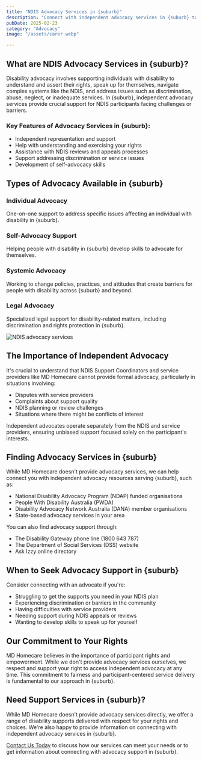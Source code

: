 ```yaml
---
title: "NDIS Advocacy Services in {suburb}"
description: "Connect with independent advocacy services in {suburb} to help understand and assert your rights, navigate the NDIS system, and address issues affecting people with disability."
pubDate: 2025-02-23
category: "Advocacy"
image: "/assets/carer.webp"

---
```


## What are NDIS Advocacy Services in {suburb}?

Disability advocacy involves supporting individuals with disability to understand and assert their rights, speak up for themselves, navigate complex systems like the NDIS, and address issues such as discrimination, abuse, neglect, or inadequate services. In {suburb}, independent advocacy services provide crucial support for NDIS participants facing challenges or barriers.

### Key Features of Advocacy Services in {suburb}:

- Independent representation and support
- Help with understanding and exercising your rights
- Assistance with NDIS reviews and appeals processes
- Support addressing discrimination or service issues
- Development of self-advocacy skills

## Types of Advocacy Available in {suburb}

### Individual Advocacy

One-on-one support to address specific issues affecting an individual with disability in {suburb}.

### Self-Advocacy Support

Helping people with disability in {suburb} develop skills to advocate for themselves.

### Systemic Advocacy

Working to change policies, practices, and attitudes that create barriers for people with disability across {suburb} and beyond.

### Legal Advocacy

Specialized legal support for disability-related matters, including discrimination and rights protection in {suburb}.

![NDIS advocacy services](/assets/carer.webp)

## The Importance of Independent Advocacy

It's crucial to understand that NDIS Support Coordinators and service providers like MD Homecare cannot provide formal advocacy, particularly in situations involving:

- Disputes with service providers
- Complaints about support quality
- NDIS planning or review challenges
- Situations where there might be conflicts of interest

Independent advocates operate separately from the NDIS and service providers, ensuring unbiased support focused solely on the participant's interests.

## Finding Advocacy Services in {suburb}

While MD Homecare doesn't provide advocacy services, we can help connect you with independent advocacy resources serving {suburb}, such as:

- National Disability Advocacy Program (NDAP) funded organisations
- People With Disability Australia (PWDA)
- Disability Advocacy Network Australia (DANA) member organisations
- State-based advocacy services in your area

You can also find advocacy support through:
- The Disability Gateway phone line (1800 643 787)
- The Department of Social Services (DSS) website
- Ask Izzy online directory

## When to Seek Advocacy Support in {suburb}

Consider connecting with an advocate if you're:

- Struggling to get the supports you need in your NDIS plan
- Experiencing discrimination or barriers in the community
- Having difficulties with service providers
- Needing support during NDIS appeals or reviews
- Wanting to develop skills to speak up for yourself

## Our Commitment to Your Rights

MD Homecare believes in the importance of participant rights and empowerment. While we don't provide advocacy services ourselves, we respect and support your right to access independent advocacy at any time. This commitment to fairness and participant-centered service delivery is fundamental to our approach in {suburb}.

## Need Support Services in {suburb}?

While MD Homecare doesn't provide advocacy services directly, we offer a range of disability supports delivered with respect for your rights and choices. We're also happy to provide information on connecting with independent advocacy services in {suburb}.

[Contact Us Today](/contact) to discuss how our services can meet your needs or to get information about connecting with advocacy support in {suburb}. 